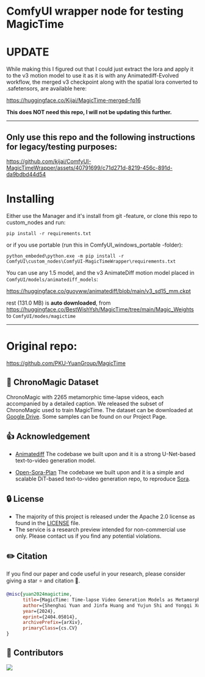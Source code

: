 # ComfyUI wrapper node for testing MagicTime

# UPDATE

While making this I figured out that I could just extract the lora and apply it to the v3 motion model to use it as it is with any Animatediff-Evolved workflow, the merged v3 checkpoint along with the spatial lora converted to .safetensors, are available here:

https://huggingface.co/Kijai/MagicTime-merged-fp16

**This does NOT need this repo, I will not be updating this further.**

___

## Only use this repo and the following instructions for legacy/testing purposes:

https://github.com/kijai/ComfyUI-MagicTimeWrapper/assets/40791699/c71d271d-8219-456c-891d-da9bdbd44d54

# Installing
Either use the Manager and it's install from git -feature, or clone this repo to custom_nodes and run:

`pip install -r requirements.txt`

or if you use portable (run this in ComfyUI_windows_portable -folder):

`python_embeded\python.exe -m pip install -r ComfyUI\custom_nodes\ComfyUI-MagicTimeWrapper\requirements.txt`

You can use any 1.5 model, and the v3 AnimateDiff motion model 
placed in `ComfyUI/models/animatediff_models`: 

https://huggingface.co/guoyww/animatediff/blob/main/v3_sd15_mm.ckpt

rest (131.0 MB) is **auto downloaded**, from https://huggingface.co/BestWishYsh/MagicTime/tree/main/Magic_Weights
to `ComfyUI/modes/magictime` 
___
# Original repo:
https://github.com/PKU-YuanGroup/MagicTime


## 🐳 ChronoMagic Dataset
ChronoMagic with 2265 metamorphic time-lapse videos, each accompanied by a detailed caption. We released the subset of ChronoMagic used to train MagicTime. The dataset can be downloaded at [Google Drive](https://drive.google.com/drive/folders/1WsomdkmSp3ql3ImcNsmzFuSQ9Qukuyr8?usp=sharing). Some samples can be found on our Project Page.


## 👍 Acknowledgement
* [Animatediff](https://github.com/guoyww/AnimateDiff/tree/main) The codebase we built upon and it is a strong U-Net-based text-to-video generation model.

* [Open-Sora-Plan](https://github.com/PKU-YuanGroup/Open-Sora-Plan) The codebase we built upon and it is a simple and scalable DiT-based text-to-video generation repo, to reproduce [Sora](https://openai.com/sora).

## 🔒 License
* The majority of this project is released under the Apache 2.0 license as found in the [LICENSE](https://github.com/PKU-YuanGroup/MagicTime/blob/main/LICENSE) file.
* The service is a research preview intended for non-commercial use only. Please contact us if you find any potential violations.



## ✏️ Citation
If you find our paper and code useful in your research, please consider giving a star :star: and citation :pencil:.

```BibTeX
@misc{yuan2024magictime,
      title={MagicTime: Time-lapse Video Generation Models as Metamorphic Simulators}, 
      author={Shenghai Yuan and Jinfa Huang and Yujun Shi and Yongqi Xu and Ruijie Zhu and Bin Lin and Xinhua Cheng and Li Yuan and Jiebo Luo},
      year={2024},
      eprint={2404.05014},
      archivePrefix={arXiv},
      primaryClass={cs.CV}
}
```

## 🤝 Contributors

<a href="https://github.com/PKU-YuanGroup/MagicTime/graphs/contributors">
  <img src="https://contrib.rocks/image?repo=PKU-YuanGroup/MagicTime" />
</a>
